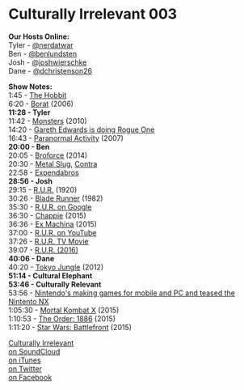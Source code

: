 # Culturally Irrelevant 003

**Our Hosts Online:**  
Tyler - [@nerdatwar]  
Ben - [@benlundsten]  
Josh - [@joshwierschke]  
Dane - [@dchristenson26]  

**Show Notes:**  
1:45 - [The Hobbit]  
6:20 - [Borat] (2006)  
**11:28 - Tyler**  
11:42 - [Monsters] (2010)  
14:20 - [Gareth Edwards is doing Rogue One]  
16:43 - [Paranormal Activity] (2007)  
**20:00 - Ben**  
20:05 - [Broforce] (2014)  
20:30 - [Metal Slug], [Contra]  
22:58 - [Expendabros]  
**28:56 - Josh**  
29:15 - [R.U.R.] (1920)  
30:26 - [Blade Runner] (1982)  
35:30 - [R.U.R. on Google]  
36:30 - [Chappie] (2015)  
36:36 - [Ex Machina] (2015)  
37:00 - [R.U.R. on YouTube]  
37:26 - [R.U.R. TV Movie]  
39:07 - [R.U.R. (2016)]  
**40:06 - Dane**  
40:20 - [Tokyo Jungle] (2012)  
**51:14 - Cultural Elephant**  
**53:46 - Culturally Relevant**  
53:56 - [Nintendo's making games for mobile and PC and teased the Nintento NX]  
1:05:30 - [Mortal Kombat X] (2015)  
1:10:53 - [The Order: 1886] (2015)  
1:11:20 - [Star Wars: Battlefront] (2015)  

[Culturally Irrelevant](http://www.culturallyirrelevant.com/)   
[on SoundCloud](https://soundcloud.com/culturally-irrelevant)  
[on iTunes](https://itun.es/i6Lj4FQ)  
[on Twitter](https://twitter.com/cirrelevantpod)  
[on Facebook](https://www.facebook.com/culturallyirrelevant)  

[@nerdatwar]:http://twitter.com/nerdatwar
[@benlundsten]:http://twitter.com/benlundsten
[@joshwierschke]:http://twitter.com/joshwierschke
[@dchristenson26]:https://twitter.com/dchristenson26

[The Hobbit]:http://en.wikipedia.org/wiki/The_Hobbit_%28film_series%29
[Borat]:http://en.wikipedia.org/wiki/Borat
[Monsters]:http://en.wikipedia.org/wiki/Monsters_%282010_film%29
[Gareth Edwards is doing Rogue One]:http://screenrant.com/star-wars-spinoff-godzilla-director-release-date-2016/
[Paranormal Activity]:http://en.wikipedia.org/wiki/Paranormal_Activity
[Broforce]:http://www.broforcegame.com/
[Metal Slug]:http://en.wikipedia.org/wiki/Metal_Slug_%28series%29
[Contra]:http://en.wikipedia.org/wiki/Contra_%28video_game_series%29
[Expendabros]:http://store.steampowered.com/app/312990/
[R.U.R.]:http://en.wikipedia.org/wiki/R.U.R.
[Blade Runner]:http://en.wikipedia.org/wiki/Blade_Runner
[R.U.R. on Google]:https://www.google.com/search?q=r.u.r.&biw=1009&bih=687&source=lnms&tbm=isch&sa=X&ei=0sIrVdfIE8KTsAXtloCYBw&ved=0CAcQ_AUoAg
[Chappie]:http://en.wikipedia.org/wiki/Chappie_%28film%29
[Ex Machina]:http://en.wikipedia.org/wiki/Ex_Machina_%28film%29
[R.U.R. on YouTube]:https://www.youtube.com/results?search_query=r.u.r.
[R.U.R. TV Movie]:http://www.imdb.com/title/tt0951146/?ref_=fn_al_tt_1
[R.U.R. (2016)]:http://www.imdb.com/title/tt1300594/
[Tokyo Jungle]:http://en.wikipedia.org/wiki/Tokyo_Jungle
[Nintendo's making games for mobile and PC and teased the Nintento NX]:http://www.cnet.com/news/mario-set-for-smartphones-as-nintendo-forges-new-mobile-deal/
[Mortal Kombat X]:http://en.wikipedia.org/wiki/Mortal_Kombat_X
[The Order: 1886]:http://en.wikipedia.org/wiki/The_Order:_1886
[Star Wars: Battlefront]:http://en.wikipedia.org/wiki/Star_Wars:_Battlefront_%282015_video_game%29